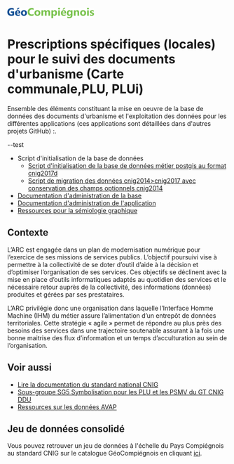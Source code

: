 ![picto](https://github.com/sigagglocompiegne/orga_gest_igeo/blob/master/doc/img/geocompiegnois_2020_reduit_v2.png)

# Prescriptions spécifiques (locales) pour le suivi des documents d'urbanisme (Carte communale,PLU, PLUi)

Ensemble des éléments constituant la mise en oeuvre de la base de données des documents d'urbanisme et l'exploitation des données pour les différentes applications (ces applications sont détaillées dans d'autres projets GitHub) :.

--test

- Script d'initialisation de la base de données
  * [Script d'initialisation de la base de données métier postgis au format cnig2017d](bdd/init_bd_docurba.sql)
  * [Script de migration des données cnig2014>cnig2017 avec conservation des champs optionnels cnig2014](bdd/mig_bd_docurba.sql)
- [Documentation d'administration de la base](bdd/doc_admin_bd_docurba.md)
- [Documentation d'administration de l'application](app/doc_admin_app_docurba.md)
- [Ressources pour la sémiologie graphique](sld/)

## Contexte

L’ARC est engagée dans un plan de modernisation numérique pour l’exercice de ses missions de services publics. L’objectif poursuivi vise à permettre à la collectivité de se doter d’outil d’aide à la décision et d’optimiser l’organisation de ses services. Ces objectifs se déclinent avec la mise en place d’outils informatiques adaptés au quotidien des services et le nécessaire retour auprès de la collectivité, des informations (données) produites et gérées par ses prestataires. 

L’ARC privilégie donc une organisation dans laquelle l’Interface Homme Machine (IHM) du métier assure l’alimentation d’un entrepôt de données territoriales. Cette stratégie « agile » permet de répondre au plus près des besoins des services dans une trajectoire soutenable assurant à la fois une bonne maitrise des flux d’information et un temps d’acculturation au sein de l’organisation.

## Voir aussi

* [Lire la documentation du standard national CNIG](http://cnig.gouv.fr/?page_id=2732)
* [Sous-groupe SG5 Symbolisation pour les PLU et les PSMV du GT CNIG DDU](https://github.com/GT-CNIG-DDU-team/SG5-SYMBOLISATION)
* [Ressources sur les données AVAP](https://github.com/sigagglocompiegne/avap)

## Jeu de données consolidé

Vous pouvez retrouver un jeu de données à l'échelle du Pays Compiégnois au standard CNIG sur le catalogue GéoCompiégnois en cliquant [ici](https://geo.compiegnois.fr/geonetwork/srv/fre/catalog.search#/metadata/0822db32-0122-41ee-b6fd-a6934c386288).
